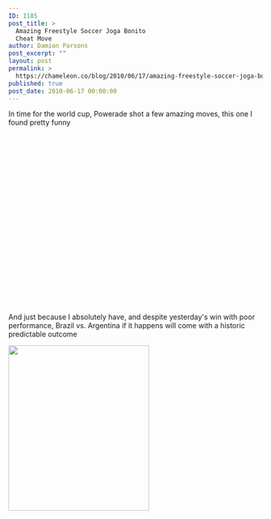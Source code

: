 ```yaml
---
ID: 1185
post_title: >
  Amazing Freestyle Soccer Joga Bonito
  Cheat Move
author: Damion Parsons
post_excerpt: ""
layout: post
permalink: >
  https://chameleon.co/blog/2010/06/17/amazing-freestyle-soccer-joga-bonito-cheat-move/
published: true
post_date: 2010-06-17 00:00:00
---
```

In time for the world cup, Powerade shot a few amazing moves, this one I found pretty funny

<object width="560" height="340" classid="clsid:d27cdb6e-ae6d-11cf-96b8-444553540000" codebase="https://download.macromedia.com/pub/shockwave/cabs/flash/swflash.cab#version=6,0,40,0"><param name="allowFullScreen" value="true" /><param name="allowscriptaccess" value="always" /><param name="src" value="https://www.youtube.com/v/dEiORTiOiOc&amp;hl=en_US&amp;fs=1?rel=0" /><param name="allowfullscreen" value="true" /><embed type="application/x-shockwave-flash" width="560" height="340" src="https://www.youtube.com/v/dEiORTiOiOc&amp;hl=en_US&amp;fs=1?rel=0" allowscriptaccess="always" allowfullscreen="allowfullscreen" /></object>

<!--more-->

And just because I absolutely have, and despite yesterday's win with poor performance, Brazil vs. Argentina if it happens will come with a historic predictable outcome

<img class="alignnone size-full wp-image-1187" title="Brazil vs Argentina - Brazil Crushes Argentina - Funny" src="https://takemetoyourleader.com/wp-content/uploads/2010/06/brxar.jpg" alt="" width="279" height="327" />